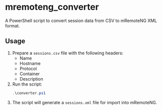 # mremoteng_converter

A PowerShell script to convert session data from CSV to mRemoteNG XML format.

## Usage

1. Prepare a `sessions.csv` file with the following headers:
   - Name
   - Hostname
   - Protocol
   - Container
   - Description
2. Run the script:
   ```powershell
   .\converter.ps1
   ```
3. The script will generate a `sessions.xml` file for import into mRemoteNG.
